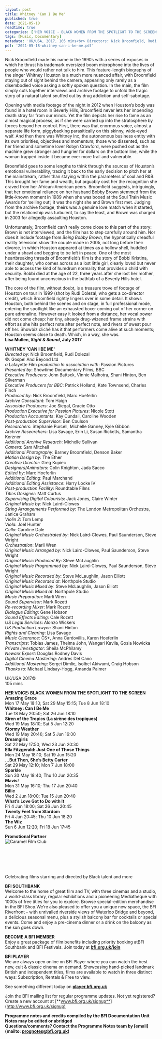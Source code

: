 ```yaml
---
layout: post
title: Whitney 'Can I Be Me'
published: true
date: 2021-05-18
readtime: true
categories: ['HER VOICE - BLACK WOMEN FROM THE SPOTLIGHT TO THE SCREEN']
tags: [Music, Documentary]
metadata: 'UK/USA, 2017, 105 mins<br> Directors: Nick Broomfield, Rudi Dolezal'
pdf: '2021-05-18-whitney-can-i-be-me.pdf'
---
```

Nick Broomfield made his name in the 1990s with a series of exposés in which he thrust his trademark oversized boom microphone into the lives of people who would rather not talk to him. This feature-length biography of the singer Whitney Houston is a much more nuanced affair, with Broomfield staying out of sight behind the camera, appearing only rarely as a disembodied voice asking a softly spoken question. In the main, the film simply cuts together interviews and archive footage to unfold the tragic story of a natural talent snuffed out by drug addiction and self-sabotage.

Opening with media footage of the night in 2012 when Houston’s body was found in a hotel room in Beverly Hills, Broomfield never lets her impending death stray far from our minds. Yet the film depicts her rise to fame as an almost magical process, as if she were carried up into the stratosphere by forces beyond her control. First, there was that enormous voice, almost a separate life form, piggybacking parasitically on this skinny, wide-eyed waif. And then there was Whitney Inc, the autonomous business entity with its own priorities, objectives and momentum; those who dissented, such as her friend and sometime lover Robyn Crawford, were pushed out as the machine grew stronger and hungrier for dollars on the bottom line, while the woman trapped inside it became ever more frail and vulnerable.

Broomfield goes to some lengths to think through the sources of Houston’s emotional vulnerability, tracing it back to the early decision to pitch her at the mainstream, rather than staying within the parameters of soul and R&B. This brought her fame and wealth, but arguably cost her the recognition she craved from her African-American peers. Broomfield suggests, intriguingly, that her emotional reliance on her husband Bobby Brown stemmed from the little-known moment in 1989 when she was booed at the Soul Train Music Awards for ‘selling out’; it was the night she and Brown first met. Judging from the archive footage, theirs was a genuine love match when it started, but the relationship was turbulent, to say the least, and Brown was charged in 2003 for allegedly assaulting Houston.

Unfortunately, Broomfield can’t really come close to this part of the story: Brown is not interviewed, and the film has to step carefully around him. Nor does it include footage from _Being Bobby Brown_, the hypnotically dreadful reality television show the couple made in 2005, not long before their divorce, in which Houston appeared at times as a hollow shell, huddled under a shawl and begging to be left in peace. One of the most heartbreaking threads of Broomfield’s film is the story of Bobbi Kristina, their daughter, who comes across as a lost little girl, clearly loved but never able to access the kind of humdrum normality that provides a child with security. Bobbi died at the age of 22, three years after she lost her mother, after being found unconscious in the bathtub of a Beverly Hills hotel.

The core of the film, without doubt, is a treasure trove of footage of Houston on tour in 1999 (shot by Rudi Dolezal, who gets a co-director credit), which Broomfield rightly lingers over in some detail. It shows Houston, both behind the scenes and on stage, in full professional mode, entering the spotlight like an exhausted boxer coming out of her corner on pure adrenaline. However easy it looked from a distance, her vocal power did not come cheap: her tiny, already drug-wizened frame strains with effort as she hits perfect note after perfect note, and rivers of sweat pour off her. Showbiz cliché has it that performers come alive at such moments; Houston seems close to death. Which, in a way, she was.  
**Lisa Mullen, _Sight & Sound_, July 2017**

**WHITNEY 'CAN I BE ME'**  
_Directed by_: Nick Broomfield, Rudi Dolezal  
©: Gospel And Beyond Ltd  
_a_ Lafayette Film _production_
_In association with_: Passion Pictures  
_Presented by_: Showtime Documentary Films, BBC  
_Executive Producers_: John Battsek, Vinnie Malhotra, Shani Hinton, Ben Silverman  
_Executive Producers for BBC_: Patrick Holland, Kate Townsend, Charles Finch  
_Produced by_: Nick Broomfield, Marc Hoeferlin  
_Archive Consultant_: Tom Haigh  
_Associate Producers_: Joe Siegal, Gracie Otto  
_Production Executive for Passion Pictures_: Nicole Stott  
_Production Accountants_: Kay Cundall, Caroline Wooden  
_Post-production Supervisor_: Ben Coulson  
_Researchers_: Stephanie Purcell, Michelle Ganney, Kyle Gibbon  
_Archive Researchers_: Lisa Savage, Erin Li, Susan Ricketts, Samantha Kerzner  
_Additional Archive Research_: Michelle Sullivan  
_Camera_: Sam Mitchell  
_Additional Photography_: Barney Broomfield, Denson Baker  
_Motion Design by_: The Ether  
_Creative Director_: Greg Kupiec  
_Designers/Animators_: Colin Knighton, Jada Sacco  
_Edited by_: Marc Hoeferlin  
_Additional Editing_: Paul Marchand  
_Additional Editing Assistance_: Harry Locke IV  
_Post-production Facility_: Roundtable Films  
_Titles Designer_: Matt Curtus  
_Supervising Digital Colourists_: Jack Jones, Claire Winter  
_Original Music by_: Nick Laird-Clowes  
_String Arrangements Performed by_: The London Metropolitan Orchestra, Janice Graham  
_Violin 2_: Tom Lemp  
_Viola_: Joel Hunter  
_Cello_: Caroline Dale  
_Original Music Orchestrated by_: Nick Laird-Clowes, Paul Saunderson, Steve Wright  
_Orchestration_: Marli Wren  
_Original Music Arranged by_: Nick Laird-Clowes, Paul Saunderson, Steve Wright  
_Original Music Produced By_: Steve McLaughlin  
_Original Music Programmed by_: Nick Laird-Clowes, Paul Saunderson, Steve Wright  
_Original Music Recorded by_: Steve McLaughlin, Jason Elliott  
_Original Music Recorded at_: Northpole Studio  
_Original Music Mixed by_: Steve McLaughlin, Jason Elliott  
_Original Music Mixed at_: Northpole Studio  
_Music Preparation_: Marli Wren  
_Sound Supervisor_: Mark Rozett  
_Re-recording Mixer_: Mark Rozett  
_Dialogue Editing_: Gene Hobson  
_Sound Effects Editing_: Cale Rozett  
_US Legal Services_: Alonzo Wickers  
_UK Production Lawyer_: Shani Hinton  
_Rights and Clearing_: Lisa Savage  
_Music Clearance_: CS+, Anna Cardovillis, Karen Hoeferlin  
_Transcripts_: Tobias James, Thelma John, Wangari Kavila, Gosia Nowicka  
_Private Investigator_: Sheila McPhilamy  
_Newark Expert_: Douglas Rodney Davis  
_Digital Cinema Mastering_: Andres Del Cano  
_Additional Mastering_: Sergei Dimlic, Isolbel Akiwumi, Craig Hobson  
_Thanks to_: Michael Lindsay-Hogg, Amanda Palmer

UK/USA 2017©  
105 mins

**HER VOICE: BLACK WOMEN FROM THE SPOTLIGHT TO THE SCREEN**<br>
**Amazing Grace**<br>
Mon 17 May 18:10; Sat 29 May 15:15; Tue 8 Jun 18:10<br>
**Whitney: Can I Be Me**<br>
Tue 18 May 20:50; Sat 26 Jun 18:10<br>
**Siren of the Tropics (La sirène des tropiques)**<br>
Wed 19 May 18:10; Sat 5 Jun 12:20<br>
**Stormy Weather**<br>
Wed 19 May 20:40; Sat 5 Jun 16:00<br>
**Dreamgirls**<br>
Sat 22 May 17:50; Wed 23 Jun 20:30<br>
**Ella Fitzgerald: Just One of Those Things**<br>
Mon 24 May 18:10; Sat 19 Jun 15:20<br>
**…But Then, She’s Betty Carter**<br>
Sat 29 May 12:10; Mon 7 Jun 18:00<br>
**Sparkle**<br>
Sun 30 May 18:40; Thu 10 Jun 20:35<br>
**Mavis!**<br>
Mon 31 May 16:10; Thu 17 Jun 20:40<br>
**Billie**<br>
Wed 2 Jun 18:00; Tue 15 Jun 20:40<br>
**What’s Love Got to Do with It**<br>
Fri 4 Jun 18:00; Sat 26 Jun 20:45<br>
**Twenty Feet from Stardom**<br>
Fri 4 Jun 20:45; Thu 10 Jun 18:20<br>
**The Wiz**<br>
Sun 6 Jun 12:20; Fri 18 Jun 17:45<br>

**Promotional Partner**<br>
<img style="float: left;" src="/img/partner/caramel-logo.jpg" alt="Caramel Film Club" title="Caramel Film Club">
<br><br><br><br><br><br>
<!-- ![Caramel Film Club](/img/partner/caramel-logo.jpg) -->
Celebrating films starring and directed by Black talent and more<br>

**BFI SOUTHBANK**  
Welcome to the home of great film and TV, with three cinemas and a studio, a world-class library, regular exhibitions and a pioneering Mediatheque with 1000s of free titles for you to explore. Browse special-edition merchandise in the BFI Shop.We&#39;re also pleased to offer you a unique new space, the BFI Riverfront – with unrivalled riverside views of Waterloo Bridge and beyond, a delicious seasonal menu, plus a stylish balcony bar for cocktails or special events. Come and enjoy a pre-cinema dinner or a drink on the balcony as the sun goes down.  

**BECOME A BFI MEMBER**  
Enjoy a great package of film benefits including priority booking atBFI Southbank and BFI Festivals. Join today at [**bfi.org.uk/join**](http://www.bfi.org.uk/join)  

**BFI PLAYER**  
 We are always open online on BFI Player where you can watch the best new, cult &amp; classic cinema on demand. Showcasing hand-picked landmark British and independent titles, films are available to watch in three distinct ways: Subscription, Rentals &amp; Free to view.  

See something different today on [**player.bfi.org.uk**](https://player.bfi.org.uk)  

Join the BFI mailing list for regular programme updates. Not yet registered? Create a new account at [**www.bfi.org.uk/signup**](http://www.bfi.org.uk/signup)

**Programme notes and credits compiled by the BFI Documentation Unit  
Notes may be edited or abridged  
Questions/comments? Contact the Programme Notes team by [email](mailto: prognotes@bfi.org.uk)** 
